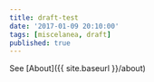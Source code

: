 ```yaml
---
title: draft-test
date: '2017-01-09 20:10:00'
tags: [miscelanea, draft]
published: true
---
```


See [About]({{ site.baseurl }}/about)
